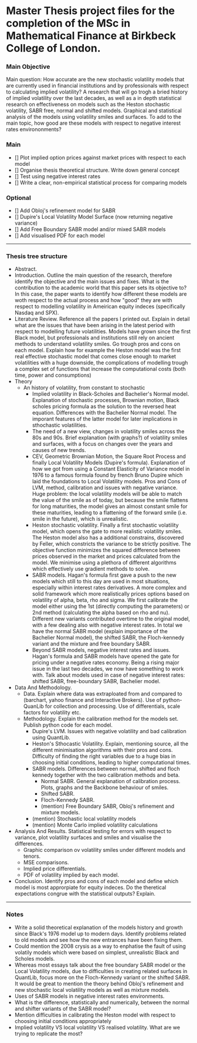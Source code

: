 # Master Thesis project files for the completion of the MSc in Mathematical Finance at Birkbeck College of London.

### Main Objective
Main question: How accurate are the new stochastic volatility models that are currently used in financial institutions and by professionals with respect to calculating implied volatility? 
A research that will go trogh a bried history of implied volatility over the last decades, as well as a in depth statistical research on effectiveness on models such as the Heston stochastic volatility, SABR free, normal and shifted models. Graphical and statistical analysis of the models using volatility smiles and surfaces.
To add to the main topic, how good are these models with respect to negative interest rates environonments?

### Main
- [] Plot implied option prices against market prices with respect to each model
- [] Organise thesis theoretical structure. Write down general concept
- [] Test using negative interest rates
- [] Write a clear, non-empirical statistical process for comparing models

### Optional
- [] Add Obloj's refinement model for SABR
- [] Dupire's Local Volatility Model Surface (now returning negative variance)
- [] Add Free Boundary SABR model and/or mixed SABR models
- [] Add visualised PDF for each model 

--------------------

### Thesis tree structure 

- Abstract.
- Introduction. Outline the main question of the research, therefore identify the objective and the main issues and fixes. What is the contribution to the academic world that this paper sets its objective to? In this case, the paper wants to identify how different these models are woth respect to the actual process and how "good" they are with respect to modelling volatility in Ameirican equity indeces (specifically Nasdaq and SPX). 
- Literature Review. Reference all the papers I printed out. Explain in detail what are the issues that have been arising in the latest period with respect to modelling future volatilities. Models have grown since the first Black model, but professionals and institutions still rely on ancient methods to understand volatility smiles. Go trough pros and cons on each model. Explain how for example the Heston model was the first real effective stochastic model that comes close enough to market volatilities with a huge downside, the complications of modelling trough a complex set of functions that increase the computational costs (both time, power and consumptions)
- Theory
    - An history of volatility, from constant to stochastic
        - Implied volatility in Black-Scholes and Bachelier's Normal model. Explanation of stochastic processes, Brownian motion, Black scholes pricing formula as the solution to the reversed heat equation. Differences with the Bachelier Normal model. The imporant features of the latter model for later implications in sthochastic volatilities.
        - The need of a new view, changes in volatility smiles across the 80s and 90s. Brief explanation (with graphs?) of volatility smiles and surfaces, with a focus on changes over the years and causes of new trends. 
        - CEV, Geometric Brownian Motion, the Square Root Process and finally Local Volatility Models (Dupire's formula). Explanation of how we got from using a Constant Elasticity of Variance model in 1976 to a famous formula found by french Bruno Dupire which laid the foundations to Local Volatility models. Pros and Cons of LVM, method, calibration and issues with negative variance. Huge problem: the local volatility models will be able to match the value of the smile as of today, but because the smile flattens for long maturities, the model gives an almost constant smile for these maturities, leading to a flattening of the forward smile (i.e. smile in the future), which is unrealistic.
        - Heston stochastic volatility. Finally a first stochastic volatility model, which opens the gate to more realistic volatility smiles. The Heston model also has a additional constrains, discovered by Feller, which constricts the variance to be strictly positive. The objective function minimizes the squared difference between prices observed in the market and prices calculated from the model. We minimise using a plethora of different algorithms which effectively use gradient methods to solve. 
        - SABR models. Hagan's formula first gave a push to the new models which still to this day are used in most situations, especially within interest rates derivatives. A more complex and solid framework which more realistically prices options based on volatility of alpha, beta, rho and sigma. We first calibrate the model either using the 1st (directly computing the parameters) or 2nd method (calculating the alpha based on rho and nu). Different new variants contributed overtime to the original model, with a few dealing also with negative interest rates. In total we have the normal SABR model (explain importance of the Bachelier Normal model), the shifted SABR, the Floch-kennedy variant and the mixture and free boundary SABR.  
        - Beyond SABR models, negative interest rates and issues. Hagan's formula and SABR models have opened the gate for pricing under a negative rates economy. Being a rising major issue in the last two decades, we now have something to work with. Talk about models used in case of negative interest rates: shifted SABR, free-boundary SABR, Bachelier model.
- Data And Methodology.
    - Data. Explain where data was extraploated from and compared to (barchart, yahoo finance and Interactive Brokers). Use of python-QuanLib for collection and processing. Use of differentials, scale factors for volatility etc.
    - Methodology. Explain the calibration method for the models set. Publish python code for each model.
        - Dupire's LVM. Issues with negative volatility and bad calibration using QuantLib.
        - Heston's Sthocastic Volatility. Explain, mentioning source, all the different minimisation algorithms with their pros and cons. Difficulty of finding the right variables due to a huge bias in choosing initial conditions, leading to higher computational times. 
        - SABR models. Differences between normal, shifted and floch kennedy together with the two calibration methods and beta.
            - Normal SABR. General explanation of calibration process. Plots, graphs and the Backbone behaviour of smiles.
            - Shifted SABR.
            - Floch-Kennedy SABR. 
            - (mention) Free Boundary SABR, Obloj's refinement and mixture models.
        - (mention) Stochastic local volatility models
        - (mention) Monte Carlo implied volatility calculations 
- Analysis And Results. Statistical testing for errors with respect to variance, plot volatility surfaces and smiles and visualise the differences. 
    - Graphic comparison ov volatility smiles under different models and tenors.
    - MSE comparisons.
    - Implied price differentials.
    - PDF of volatility implied by each model.
- Conclusion. Identify pros and cons of each model and define which model is most approrpiate for equity indeces. Do the theretical expectations congrue with the statistical outputs? Explain. 
    
------

### Notes
- Write a solid theoretical explanation of the models history and growth since Black's 1976 model up to modern days. Identify problems related to old models and see how the new entrances have been fixing them.
- Could mention the 2008 crysis as a way to enphatise the fault of using volatily models which were based on simplest, unrealistic Black and Scholes models.
- Whereas most essays talk about the free boundary SABR model or the Local Volatility models, due to difficulties in creating related surfaces in QuantLib, focus more on the Floch-Kennedy variant or the shifted SABR. It would be great to mention the theory behind Obloj's refinement and new stochastic local volatility models as well as mixture models.
- Uses of SABR models in negative interest rates environments. 
- What is the difference, statistically and numerically, between the normal and shifter variants of the SABR model?
- Mention difficulties in calibrating the Heston model with respect to choosing initial conditions appropriately
- Implied volatility VS local volatility VS realised volatility. What are we trying to replicate the most?